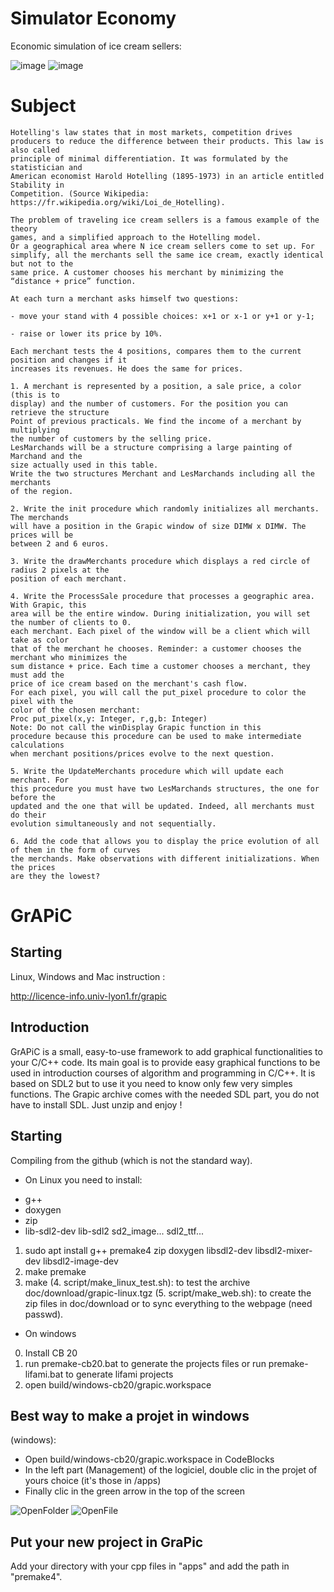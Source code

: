 # Simulator Economy

Economic simulation of ice cream sellers:

![image](image/Glace1.jpg)
![image](image/Glace2.jpg)

# Subject

```
Hotelling's law states that in most markets, competition drives
producers to reduce the difference between their products. This law is also called
principle of minimal differentiation. It was formulated by the statistician and
American economist Harold Hotelling (1895-1973) in an article entitled Stability in
Competition. (Source Wikipedia: https://fr.wikipedia.org/wiki/Loi_de_Hotelling).

The problem of traveling ice cream sellers is a famous example of the theory
games, and a simplified approach to the Hotelling model.
Or a geographical area where N ice cream sellers come to set up. For
simplify, all the merchants sell the same ice cream, exactly identical but not to the
same price. A customer chooses his merchant by minimizing the “distance + price” function.

At each turn a merchant asks himself two questions:

- move your stand with 4 possible choices: x+1 or x-1 or y+1 or y-1;

- raise or lower its price by 10%.

Each merchant tests the 4 positions, compares them to the current position and changes if it
increases its revenues. He does the same for prices.

1. A merchant is represented by a position, a sale price, a color (this is to
display) and the number of customers. For the position you can retrieve the structure
Point of previous practicals. We find the income of a merchant by multiplying
the number of customers by the selling price.
LesMarchands will be a structure comprising a large painting of Marchand and the
size actually used in this table.
Write the two structures Merchant and LesMarchands including all the merchants
of the region.

2. Write the init procedure which randomly initializes all merchants. The merchands
will have a position in the Grapic window of size DIMW x DIMW. The prices will be
between 2 and 6 euros.

3. Write the drawMerchants procedure which displays a red circle of radius 2 pixels at the
position of each merchant.

4. Write the ProcessSale procedure that processes a geographic area. With Grapic, this
area will be the entire window. During initialization, you will set the number of clients to 0.
each merchant. Each pixel of the window will be a client which will take as color
that of the merchant he chooses. Reminder: a customer chooses the merchant who minimizes the
sum distance + price. Each time a customer chooses a merchant, they must add the
price of ice cream based on the merchant's cash flow.
For each pixel, you will call the put_pixel procedure to color the pixel with the
color of the chosen merchant:
Proc put_pixel(x,y: Integer, r,g,b: Integer)
Note: Do not call the winDisplay Grapic function in this
procedure because this procedure can be used to make intermediate calculations
when merchant positions/prices evolve to the next question.

5. Write the UpdateMerchants procedure which will update each merchant. For
this procedure you must have two LesMarchands structures, the one for before the
updated and the one that will be updated. Indeed, all merchants must do their
evolution simultaneously and not sequentially.

6. Add the code that allows you to display the price evolution of all of them in the form of curves
the merchands. Make observations with different initializations. When the prices
are they the lowest?

```

# GrAPiC 

## Starting

Linux, Windows and Mac instruction :

http://licence-info.univ-lyon1.fr/grapic

## Introduction

GrAPiC is a small, easy-to-use framework to add graphical functionalities to your C/C++ code. 
Its main goal is to provide easy graphical functions to be used in introduction courses of algorithm and programming in C/C++. 
It is based on SDL2 but to use it you need to know only few very simples functions. 
The Grapic archive comes with the needed SDL part, you do not have to install SDL. Just unzip and enjoy ! 

## Starting

Compiling from the github (which is not the standard way).

* On Linux you need to install:
- g++
- doxygen
- zip
- lib-sdl2-dev lib-sdl2 sd2_image... sdl2_ttf...

1. sudo apt install g++ premake4 zip doxygen libsdl2-dev libsdl2-mixer-dev libsdl2-image-dev
2. make premake
3. make
(4. script/make_linux_test.sh): to test the archive doc/download/grapic-linux.tgz
(5. script/make_web.sh): to create the zip files in doc/download or to sync everything to the webpage (need passwd).


* On windows
0. Install CB 20
1. run premake-cb20.bat to generate the projects files    or     run premake-lifami.bat to generate lifami projects 
2. open build/windows-cb20/grapic.workspace

## Best way to make a projet in windows

(windows): 
 - Open build/windows-cb20/grapic.workspace in CodeBlocks
 - In the left part (Management) of the logiciel, double clic in the projet of yours choice (it's those in /apps)
 - Finally clic in the green arrow in the top of the screen

![OpenFolder](image/OpenFolder.jpg)
![OpenFile](image/OpenFile.jpg)

## Put your new project in GraPic

Add your directory with your cpp files in "apps" and add the path in "premake4".

